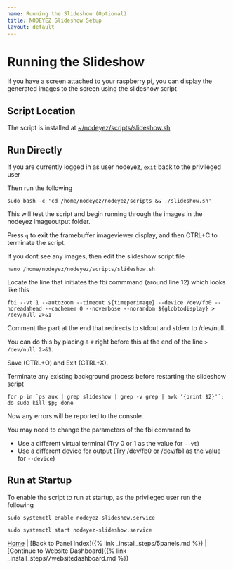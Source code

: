 ```yaml
---
name: Running the Slideshow (Optional)
title: NODEYEZ Slideshow Setup
layout: default
---
```


# Running the Slideshow

If you have a screen attached to your raspberry pi, you can display the generated images to the screen using the slideshow script 

## Script Location

The script is installed at
[~/nodeyez/scripts/slideshow.sh](../scripts/slideshow.sh)

## Run Directly

If you are currently logged in as user nodeyez, `exit` back to the privileged user

Then run the following

```shell
sudo bash -c 'cd /home/nodeyez/nodeyez/scripts && ./slideshow.sh'
```

This will test the script and begin running through the images in the nodeyez imageoutput folder.

Press `q` to exit the framebuffer imageviewer display, and then CTRL+C to terminate the script.

If you dont see any images, then edit the slideshow script file

```shell
nano /home/nodeyez/nodeyez/scripts/slideshow.sh
```

Locate the line that initiates the fbi commmand (around line 12) which looks like this

```
fbi --vt 1 --autozoom --timeout ${timeperimage} --device /dev/fb0 --noreadahead --cachemem 0 --noverbose --norandom ${globtodisplay} > /dev/null 2>&1
```

Comment the part at the end that redirects to stdout and stderr to /dev/null.

You can do this by placing a `#` right before this at the end of the line `> /dev/null 2>&1`.

Save (CTRL+O) and Exit (CTRL+X).

Terminate any existing background process before restarting the slideshow script

```shell
for p in `ps aux | grep slideshow | grep -v grep | awk '{print $2}'`; do sudo kill $p; done
```

Now any errors will be reported to the console.

You may need to change the parameters of the fbi command to

- Use a different virtual terminal (Try 0 or 1 as the value for `--vt`)
- Use a different device for output (Try /dev/fb0 or /dev/fb1 as the value for `--device`)


## Run at Startup

To enable the script to run at startup, as the privileged user run the following

```shell
sudo systemctl enable nodeyez-slideshow.service

sudo systemctl start nodeyez-slideshow.service
```

[Home](../) | [Back to Panel Index]({% link _install_steps/5panels.md %}) | [Continue to Website Dashboard]({% link _install_steps/7websitedashboard.md %})

